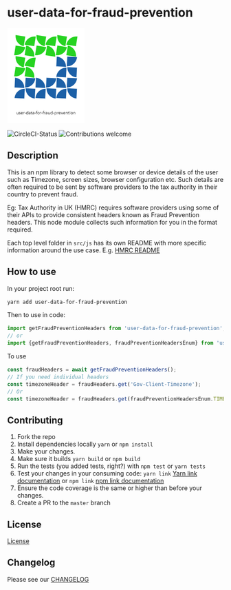 # user-data-for-fraud-prevention

![user-data-for-fraud-prevention logo](./user-data-for-fraud-prevention-logo.png)

![CircleCI-Status](https://circle.circleci.sbg.intuit.com/gh/skodamarthi/user-data-for-fraud-prevention/tree/master.svg?style=svg)
![Contributions welcome](https://img.shields.io/badge/contributions-welcome-orange)

## Description

This is an npm library to detect some browser or device details of the user such as Timezone, screen sizes, browser configuration etc.
Such details are often required to be sent by software providers to the tax authority in their country to prevent fraud.

Eg: Tax Authority in UK (HMRC) requires software providers using some of their APIs to provide consistent headers known as Fraud Prevention headers. This node module collects such information for you in the format required.

Each top level folder in `src/js` has its own README with more specific information around the use case. E.g. [HMRC README](src/js/hmrc/README.md)

## How to use

In your project root run:

```sh
yarn add user-data-for-fraud-prevention
```

Then to use in code:

```js
import getFraudPreventionHeaders from 'user-data-for-fraud-prevention';
// or
import {getFraudPreventionHeaders, fraudPreventionHeadersEnum} from 'user-data-for-fraud-prevention';
```

To use

```js
const fraudHeaders = await getFraudPreventionHeaders();
// If you need individual headers
const timezoneHeader = fraudHeaders.get('Gov-Client-Timezone');
// Or
const timezoneHeader = fraudHeaders.get(fraudPreventionHeadersEnum.TIMEZONE);
```

## Contributing

1. Fork the repo
1. Install dependencies locally `yarn` or `npm install`
1. Make your changes.
1. Make sure it builds `yarn build` or `npm build`
1. Run the tests (you added tests, right?) with `npm test` or `yarn tests`
1. Test your changes in your consuming code: `yarn link` [Yarn link documentation](https://classic.yarnpkg.com/en/docs/cli/link) or `npm link` [npm link documentation](https://docs.npmjs.com/cli/link)
1. Ensure the code coverage is the same or higher than before your changes.
1. Create a PR to the `master` branch

## License

[License](LICENSE)

## Changelog

Please see our [CHANGELOG](CHANGELOG.md)
